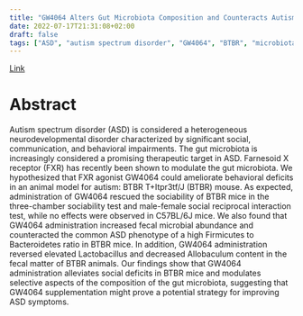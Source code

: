 ```yaml
---
title: "GW4064 Alters Gut Microbiota Composition and Counteracts Autism-Associated Behaviors in BTBR T+tf/J Mice "
date: 2022-07-17T21:31:08+02:00
draft: false
tags: ["ASD", "autism spectrum disorder", "GW4064", "BTBR", "microbiota", "sociability"]
---
```


[Link](https://pubmed.ncbi.nlm.nih.gov/35811667/)

# Abstract

Autism spectrum disorder (ASD) is considered a heterogeneous neurodevelopmental disorder characterized by significant social, communication, and behavioral impairments. The gut microbiota is increasingly considered a promising therapeutic target in ASD. Farnesoid X receptor (FXR) has recently been shown to modulate the gut microbiota. We hypothesized that FXR agonist GW4064 could ameliorate behavioral deficits in an animal model for autism: BTBR T+Itpr3tf/J (BTBR) mouse. As expected, administration of GW4064 rescued the sociability of BTBR mice in the three-chamber sociability test and male-female social reciprocal interaction test, while no effects were observed in C57BL/6J mice. We also found that GW4064 administration increased fecal microbial abundance and counteracted the common ASD phenotype of a high Firmicutes to Bacteroidetes ratio in BTBR mice. In addition, GW4064 administration reversed elevated Lactobacillus and decreased Allobaculum content in the fecal matter of BTBR animals. Our findings show that GW4064 administration alleviates social deficits in BTBR mice and modulates selective aspects of the composition of the gut microbiota, suggesting that GW4064 supplementation might prove a potential strategy for improving ASD symptoms.